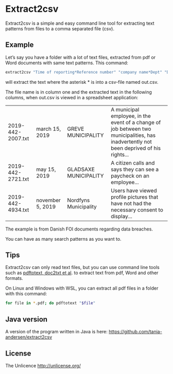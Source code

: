 # Extract2csv

Extract2csv is a simple and easy command line tool for extracting text patterns from files to a comma separated file (csv).

## Example

Let’s say you have a folder with a lot of text files, extracted from pdf or Word documents with same text patterns. This command:

```sh
extract2csv "Time of reporting*Reference number" "company name*Dept" "Describe the event*Where did the event physically occur"
```
will extract the text where the asterisk * is into a csv-file named out.csv.

The file name is in column one and the extracted text in the following columns, when out.csv is viewed in a spreadsheet application:

|   |   |   |   |
|---|---|---|---|
|2019-442-2007.txt|march 15, 2019|GREVE MUNICIPALITY|A municipal employee, in the event of a change of job between two municipalities, has inadvertently not been deprived of his rights...|
|2019-442-2721.txt|may 15, 2019|GLADSAXE MUNICIPALITY|A citizen calls and says they can see a paycheck on an employee...|
|2019-442-4934.txt|november 5, 2019|Nordfyns Municipality|Users have viewed profile pictures that have not had the necessary consent to display...|

The example is from Danish FOI documents regarding data breaches.

You can have as many search patterns as you want to.

## Tips

Extract2csv can only read text files, but you can use command line tools such as [pdftotext, doc2txt et al](https://textract.readthedocs.io/en/stable/). to extract text from pdf, Word and other formats.

On Linux and Windows with WSL, you can extract all pdf files in a folder with this command:
```sh
for file in *.pdf; do pdftotext "$file"
```

## Java version 

A version of the program written in Java is here: https://github.com/tania-andersen/extract2csv


## License
 
The Unlicence http://unlicense.org/
